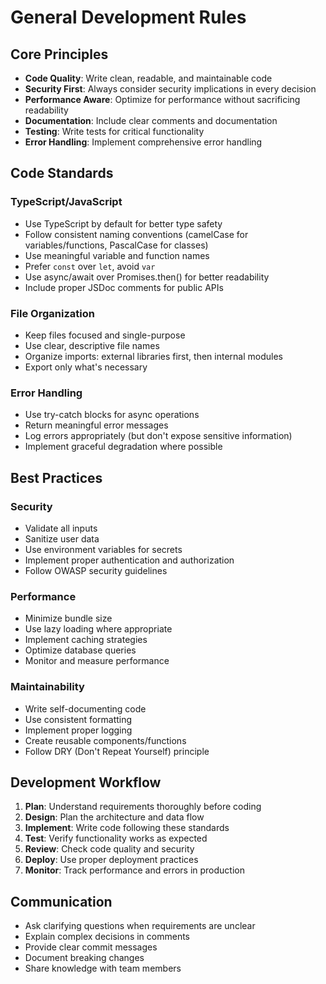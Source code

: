 # General Development Rules

## Core Principles

- **Code Quality**: Write clean, readable, and maintainable code
- **Security First**: Always consider security implications in every decision
- **Performance Aware**: Optimize for performance without sacrificing readability
- **Documentation**: Include clear comments and documentation
- **Testing**: Write tests for critical functionality
- **Error Handling**: Implement comprehensive error handling

## Code Standards

### TypeScript/JavaScript
- Use TypeScript by default for better type safety
- Follow consistent naming conventions (camelCase for variables/functions, PascalCase for classes)
- Use meaningful variable and function names
- Prefer `const` over `let`, avoid `var`
- Use async/await over Promises.then() for better readability
- Include proper JSDoc comments for public APIs

### File Organization
- Keep files focused and single-purpose
- Use clear, descriptive file names
- Organize imports: external libraries first, then internal modules
- Export only what's necessary

### Error Handling
- Use try-catch blocks for async operations
- Return meaningful error messages
- Log errors appropriately (but don't expose sensitive information)
- Implement graceful degradation where possible

## Best Practices

### Security
- Validate all inputs
- Sanitize user data
- Use environment variables for secrets
- Implement proper authentication and authorization
- Follow OWASP security guidelines

### Performance
- Minimize bundle size
- Use lazy loading where appropriate
- Implement caching strategies
- Optimize database queries
- Monitor and measure performance

### Maintainability
- Write self-documenting code
- Use consistent formatting
- Implement proper logging
- Create reusable components/functions
- Follow DRY (Don't Repeat Yourself) principle

## Development Workflow

1. **Plan**: Understand requirements thoroughly before coding
2. **Design**: Plan the architecture and data flow
3. **Implement**: Write code following these standards
4. **Test**: Verify functionality works as expected
5. **Review**: Check code quality and security
6. **Deploy**: Use proper deployment practices
7. **Monitor**: Track performance and errors in production

## Communication

- Ask clarifying questions when requirements are unclear
- Explain complex decisions in comments
- Provide clear commit messages
- Document breaking changes
- Share knowledge with team members
